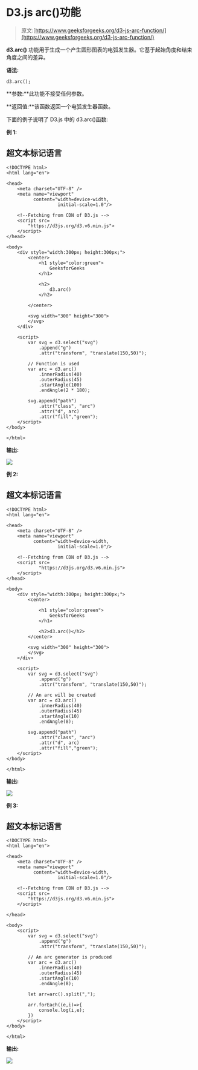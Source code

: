 # D3.js arc()功能

> 原文:[https://www.geeksforgeeks.org/d3-js-arc-function/](https://www.geeksforgeeks.org/d3-js-arc-function/)

**d3.arc()** 功能用于生成一个产生圆形图表的电弧发生器。它基于起始角度和结束角度之间的差异。

**语法:**

```
d3.arc();
```

**参数:**此功能不接受任何参数。

**返回值:**该函数返回一个电弧发生器函数。

下面的例子说明了 D3.js 中的 d3.arc()函数:

**例 1:**

## 超文本标记语言

```
<!DOCTYPE html> 
<html lang="en"> 

<head> 
    <meta charset="UTF-8" /> 
    <meta name="viewport"
          content="width=device-width, 
                   initial-scale=1.0"/> 

    <!--Fetching from CDN of D3.js -->
    <script src= 
        "https://d3js.org/d3.v6.min.js"> 
    </script>
</head> 

<body> 
    <div style="width:300px; height:300px;">
        <center>
            <h1 style="color:green">
                GeeksforGeeks
            </h1> 

            <h2>
                d3.arc()
            </h2> 

        </center>

        <svg width="300" height="300">
        </svg>
    </div>

    <script> 
        var svg = d3.select("svg")
            .append("g")
            .attr("transform", "translate(150,50)");

        // Function is used
        var arc = d3.arc()
            .innerRadius(40)
            .outerRadius(45)
            .startAngle(100)
            .endAngle(2 * 180);

        svg.append("path")
            .attr("class", "arc")
            .attr("d", arc)
            .attr("fill","green");
    </script> 
</body> 

</html>
```

**输出:**

[![](img/eab83ab98efac122423abd2796c7d400.png)](https://media.geeksforgeeks.org/wp-content/uploads/20200824205320/01.PNG)

**例 2:**

## 超文本标记语言

```
<!DOCTYPE html> 
<html lang="en">

<head> 
    <meta charset="UTF-8" /> 
    <meta name="viewport"
          content="width=device-width, 
                   initial-scale=1.0"/> 

    <!--Fetching from CDN of D3.js -->
    <script src= 
            "https://d3js.org/d3.v6.min.js"> 
    </script>
</head> 

<body> 
    <div style="width:300px; height:300px;">
        <center>

            <h1 style="color:green">
                GeeksforGeeks
            </h1> 

            <h2>d3.arc()</h2> 
        </center>

        <svg width="300" height="300">
        </svg>
    </div>

    <script> 
        var svg = d3.select("svg")
            .append("g")
            .attr("transform", "translate(150,50)");

        // An arc will be created
        var arc = d3.arc()
            .innerRadius(40)
            .outerRadius(45)
            .startAngle(10)
            .endAngle(8);

        svg.append("path")
            .attr("class", "arc")
            .attr("d", arc)
            .attr("fill","green");
    </script> 
</body> 

</html>
```

**输出:**

[![](img/a272ee0911bdcba77b59a8d21d33b479.png)](https://media.geeksforgeeks.org/wp-content/uploads/20200824205517/01.PNG)

**例 3:**

## 超文本标记语言

```
<!DOCTYPE html> 
<html lang="en"> 

<head> 
    <meta charset="UTF-8" /> 
    <meta name="viewport"
          content="width=device-width, 
                   initial-scale=1.0"/> 

    <!--Fetching from CDN of D3.js -->
    <script src= 
        "https://d3js.org/d3.v6.min.js"> 
    </script>

</head> 

<body> 
    <script> 
        var svg = d3.select("svg")
            .append("g")
            .attr("transform", "translate(150,50)");

        // An arc generator is produced
        var arc = d3.arc()
            .innerRadius(40)
            .outerRadius(45)
            .startAngle(10)
            .endAngle(8);

        let arr=arc().split(",");

        arr.forEach((e,i)=>{
            console.log(i,e);
        })
    </script> 
</body> 

</html>
```

**输出:**

[![](img/fe26a2c8bbfeeda6da85d7b86794ed28.png)](https://media.geeksforgeeks.org/wp-content/uploads/20200824210522/01.PNG)